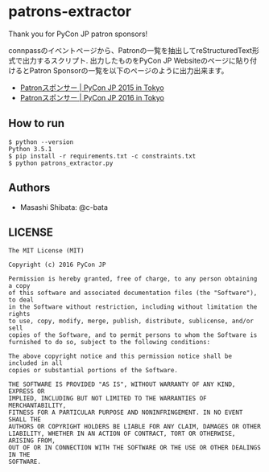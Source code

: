 # patrons-extractor

Thank you for PyCon JP patron sponsors!

connpassのイベントページから、Patronの一覧を抽出してreStructuredText形式で出力するスクリプト.
出力したものをPyCon JP Websiteのページに貼り付けるとPatron Sponsorの一覧を以下のページのように出力出来ます。

- [Patronスポンサー | PyCon JP 2015 in Tokyo](https://pycon.jp/2015/ja/sponsors/patrons/)
- [Patronスポンサー | PyCon JP 2016 in Tokyo](https://pycon.jp/2016/ja/sponsors/patrons/)


## How to run

```
$ python --version
Python 3.5.1
$ pip install -r requirements.txt -c constraints.txt
$ python patrons_extractor.py
```


## Authors

- Masashi Shibata: @c-bata


## LICENSE

```
The MIT License (MIT)

Copyright (c) 2016 PyCon JP

Permission is hereby granted, free of charge, to any person obtaining a copy
of this software and associated documentation files (the "Software"), to deal
in the Software without restriction, including without limitation the rights
to use, copy, modify, merge, publish, distribute, sublicense, and/or sell
copies of the Software, and to permit persons to whom the Software is
furnished to do so, subject to the following conditions:

The above copyright notice and this permission notice shall be included in all
copies or substantial portions of the Software.

THE SOFTWARE IS PROVIDED "AS IS", WITHOUT WARRANTY OF ANY KIND, EXPRESS OR
IMPLIED, INCLUDING BUT NOT LIMITED TO THE WARRANTIES OF MERCHANTABILITY,
FITNESS FOR A PARTICULAR PURPOSE AND NONINFRINGEMENT. IN NO EVENT SHALL THE
AUTHORS OR COPYRIGHT HOLDERS BE LIABLE FOR ANY CLAIM, DAMAGES OR OTHER
LIABILITY, WHETHER IN AN ACTION OF CONTRACT, TORT OR OTHERWISE, ARISING FROM,
OUT OF OR IN CONNECTION WITH THE SOFTWARE OR THE USE OR OTHER DEALINGS IN THE
SOFTWARE.
```
